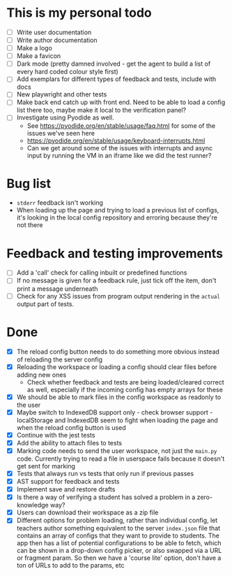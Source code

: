 # This is my personal todo
- [ ] Write user documentation
- [ ] Write author documentation
- [ ] Make a logo
- [ ] Make a favicon
- [ ] Dark mode (pretty damned involved - get the agent to build a list of every hard coded colour style first)
- [ ] Add exemplars for different types of feedback and tests, include with docs
- [ ] New playwright and other tests
- [ ] Make back end catch up with front end. Need to be able to load a config list there too, maybe make it local to the verification panel?
- [ ] Investigate using Pyodide as well.
  - See https://pyodide.org/en/stable/usage/faq.html for some of the issues we've seen here
  - https://pyodide.org/en/stable/usage/keyboard-interrupts.html
  - Can we get around some of the issues with interrupts and async input by running the VM in an iframe like we did the test runner?

# Bug list
- `stderr` feedback isn't working
- When loading up the page and trying to load a previous list of configs, it's looking in the local config repository and erroring because they're not there

# Feedback and testing improvements
- [ ] Add a 'call' check for calling inbuilt or predefined functions
- [ ] If no message is given for a feedback rule, just tick off the item, don't print a message underneath
- [ ] Check for any XSS issues from program output rendering in the `actual` output part of tests.

# Done
- [x] The reload config button needs to do something more obvious instead of reloading the server config
- [x] Reloading the workspace or loading a config should clear files before adding new ones
    - Check whether feedback and tests are being loaded/cleared correct as well, especially if the incoming config has empty arrays for these
- [x] We should be able to mark files in the config workspace as readonly to the user
- [x] Maybe switch to IndexedDB support only - check browser support - localStorage and IndexedDB seem to fight when loading the page and when the reload config button is used
- [x] Continue with the jest tests
- [x] Add the ability to attach files to tests
- [x] Marking code needs to send the user workspace, not just the `main.py` code. Currently trying to read a file in userspace fails because it doesn't get sent for marking
- [x] Tests that always run vs tests that only run if previous passes
- [x] AST support for feedback and tests
- [x] Implement save and restore drafts
- [x] Is there a way of verifying a student has solved a problem in a zero-knowledge way?
- [x] Users can download their workspace as a zip file
- [x] Different options for problem loading, rather than individual config, let teachers author something equivalent to the server `index.json` file that contains an array of configs that they want to provide to students. The app then has a list of potential configurations to be able to fetch, which can be shown in a drop-down config picker, or also swapped via a URL or fragment param. So then we have a 'course lite' option, don't have a ton of URLs to add to the params, etc